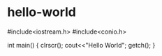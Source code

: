 # hello-world

#include<iostream.h>
#include<conio.h>

int main()
{
     clrscr();
     cout<<"Hello World";
     getch();
}
